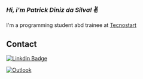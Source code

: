 ### _Hi, i'm Patrick Diniz da Silva!_ ✌


I'm a programming student abd trainee at [Tecnostart](https://github.com/tecno-start)

## Contact
[![Linkdin Badge](https://img.shields.io/badge/-LinkedIn-blue?style=flat-square&logo=Linkedin&logoColor=white&link=https://www.linkedin.com/in/fagnerpsantos/)](https://www.linkedin.com/in/patrick-diniz-da-silva-242759217/)

[![Outlook](https://img.shields.io/badge/Microsoft_Outlook-0078D4?style=for-the-badge&logo=microsoft-outlook&logoColor=white)](patrickdinizsilva@hotmail.com)





